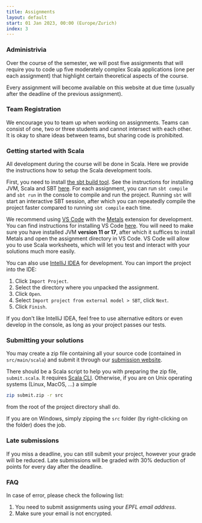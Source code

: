 ```yaml
---
title: Assignments
layout: default
start: 01 Jan 2023, 00:00 (Europe/Zurich)
index: 3
---
```


### Administrivia

Over the course of the semester, we will post five assignments that will require you to code up five moderately complex Scala applications (one per each assignment) that highlight certain theoretical aspects of the course.

Every assignment will become available on this website at due time (usually after the deadline of the previous assignment).

### Team Registration

We encourage you to team up when working on assignments.
Teams can consist of one, two or three students and cannot intersect with each other.
It is okay to share ideas between teams, but sharing code is prohibited.

### Getting started with Scala

All development during the course will be done in Scala.
Here we provide the instructions how to setup the Scala development tools.

First, you need to install [the sbt build tool](http://www.scala-sbt.org/download.html).
See the instructions for installing JVM, Scala and SBT [here](https://gitlab.epfl.ch/lamp/cs206/-/blob/master/labs/tools-setup.md#step-2-installing-the-java-development-kit-jdk-and-sbt-via-coursier).
For each assignment, you can run `sbt compile` and `sbt run` in the console to compile and run the project.
Running `sbt` will start an interactive SBT session, after which you can repeatedly compile the project faster compared to running `sbt compile` each time.

We recommend using [VS Code](https://code.visualstudio.com/) with the [Metals](https://marketplace.visualstudio.com/items?itemName=scalameta.metals) extension for development.
You can find instructions for installing VS Code [here](https://gitlab.epfl.ch/lamp/cs206/-/blob/4f1694f836db0eed2e99da8a0eed617a5c403f28/labs/tools-setup.md#step-6-installing-code).
You will need to make sure you have installed JVM __version 11 or 17__, after which it suffices to install Metals and open the assignment directory in VS Code.
VS Code will allow you to use Scala worksheets, which will let you test and interact with your solutions much more easily.

You can also use [IntelliJ IDEA](https://www.jetbrains.com/idea/download) for development.
You can import the project into the IDE:

1. Click `Import Project`.
1. Select the directory where you unpacked the assignment.
1. Click `Open`.
1. Select `Import project from external model > SBT`, click `Next`.
1. Click `Finish`.

If you don't like IntelliJ IDEA, feel free to use alternative editors or even develop in the console,
as long as your project passes our tests.

### Submitting your solutions

You may create a zip file containing all your source code (contained in `src/main/scala`) and submit it through our [submission website](https://adapted-asp-shortly.ngrok-free.app/).

There should be a Scala script to help you with preparing the zip file, `submit.scala`. It requires [Scala CLI](https://scala-cli.virtuslab.org).
Otherwise, if you are on Unix operating systems (Linux, MacOS, ...) a simple
```sh
zip submit.zip -r src
```
from the root of the project directory shall do.

If you are on Windows, simply zipping the `src` folder (by right-clicking on the folder) does the job.

### Late submissions

If you miss a deadline, you can still submit your project, however your grade will be reduced. Late submissions will be graded with 30% deduction of points for every day after the deadline.

<!-- ### Feedback on submissions -->

<!-- If you need more detailed feedback on your submission, please send an email to -->
<!-- one of the assistants to reserve an office slot, so that we may study your code -->
<!-- together. -->

### FAQ

In case of error, please check the following list:

1. You need to submit assignments using your _EPFL email address_.
2. Make sure your email is not encrypted.
